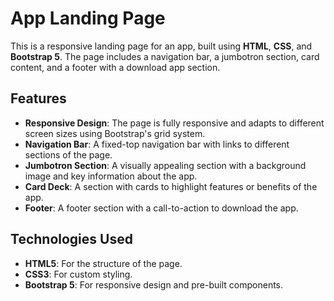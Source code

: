# App Landing Page

This is a responsive landing page for an app, built using **HTML**, **CSS**, and **Bootstrap 5**. The page includes a navigation bar, a jumbotron section, card content, and a footer with a download app section.

## Features

- **Responsive Design**: The page is fully responsive and adapts to different screen sizes using Bootstrap's grid system.
- **Navigation Bar**: A fixed-top navigation bar with links to different sections of the page.
- **Jumbotron Section**: A visually appealing section with a background image and key information about the app.
- **Card Deck**: A section with cards to highlight features or benefits of the app.
- **Footer**: A footer section with a call-to-action to download the app.

## Technologies Used

- **HTML5**: For the structure of the page.
- **CSS3**: For custom styling.
- **Bootstrap 5**: For responsive design and pre-built components.


